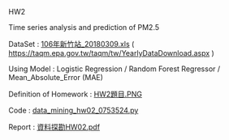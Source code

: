 HW2

Time series analysis and prediction of PM2.5 

DataSet : [106年新竹站_20180309.xls](https://github.com/laynotena/Data-Mining/blob/main/HW2/106%E5%B9%B4%E6%96%B0%E7%AB%B9%E7%AB%99_20180309.xls) ( https://taqm.epa.gov.tw/taqm/tw/YearlyDataDownload.aspx )

Using Model : Logistic Regression / Random Forest Regressor / Mean_Absolute_Error (MAE)

Definition of Homework : [HW2題目.PNG]( https://github.com/laynotena/Data-Mining/blob/main/HW2/DMHW2.PNG )

Code : [data_mining_hw02_0753524.py](https://github.com/laynotena/Data-Mining/blob/main/HW2/data_mining_hw02_0753524.py)

Report : [資料探勘HW02.pdf](https://github.com/laynotena/Data-Mining/blob/main/HW2/%E8%B3%87%E6%96%99%E6%8E%A2%E5%8B%98HW02.pdf) 







